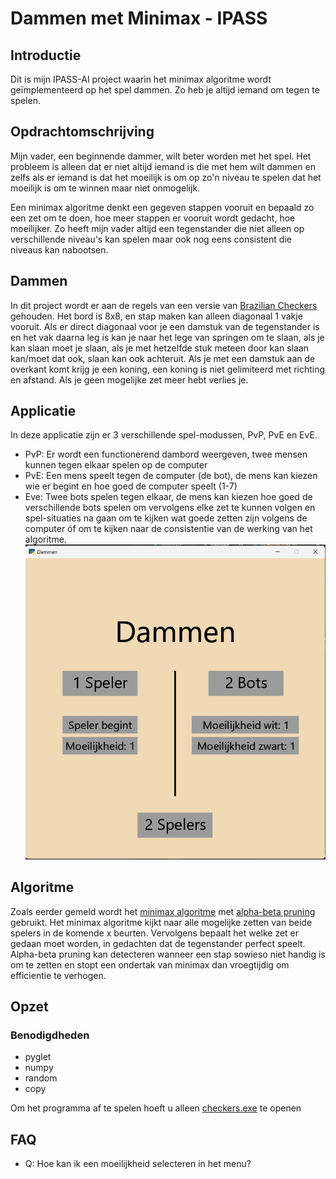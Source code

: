 # Dammen met Minimax - IPASS

## Introductie
Dit is mijn IPASS-AI project waarin het minimax algoritme wordt geïmplementeerd op het spel dammen. Zo heb je altijd iemand om tegen te spelen.

## Opdrachtomschrijving
Mijn vader, een beginnende dammer, wilt beter worden met het spel.
Het probleem is alleen dat er niet altijd iemand is die met hem wilt dammen
en zelfs als er iemand is dat het moeilijk is om op zo'n niveau te spelen dat het 
moeilijk is om te winnen maar niet onmogelijk.

Een minimax algoritme denkt een gegeven stappen vooruit en bepaald zo een zet
om te doen, hoe meer stappen er vooruit wordt gedacht, hoe moeilijker.
Zo heeft mijn vader altijd een tegenstander die niet alleen op verschillende niveau's
kan spelen maar ook nog eens consistent die niveaus kan nabootsen.

## Dammen
In dit project wordt er aan de regels van een versie van [Brazilian Checkers](https://en.wikipedia.org/wiki/Brazilian_draughts) gehouden. Het bord is 8x8, en stap maken kan alleen diagonaal 1 vakje vooruit. Als er direct diagonaal voor je een damstuk van de tegenstander is en het vak daarna leg is kan je naar het lege van springen om te slaan, als je kan slaan moet je slaan, als je met hetzelfde stuk meteen door kan slaan kan/moet dat ook, slaan kan ook achteruit. Als je met een damstuk aan de overkant komt krijg je een koning, een koning is niet gelimiteerd met richting en afstand. Als je geen mogelijke zet meer hebt verlies je.

## Applicatie
In deze applicatie zijn er 3 verschillende spel-modussen, PvP, PvE en EvE.
* PvP: Er wordt een functionerend dambord weergeven, twee mensen kunnen tegen elkaar spelen op de computer
* PvE: Een mens speelt tegen de computer (de bot), de mens kan kiezen wie er begint en hoe goed de computer speelt (1-7)
* Eve: Twee bots spelen tegen elkaar, de mens kan kiezen hoe goed de verschillende bots spelen om vervolgens elke zet te kunnen volgen en spel-situaties na gaan om te kijken wat goede zetten zijn volgens de computer óf om te kijken naar de consistentie van de werking van het algoritme.
![menu_layout](assets/menu.png)

## Algoritme
Zoals eerder gemeld wordt het [minimax algoritme](http://users.encs.concordia.ca/~kharma/coen352/Project/Minimax-notes.pdf) met [alpha-beta pruning](https://www.geeksforgeeks.org/minimax-algorithm-in-game-theory-set-4-alpha-beta-pruning/) gebruikt. Het minimax algoritme kijkt naar alle mogelijke zetten van beide spelers in de komende x beurten. Vervolgens bepaalt het welke zet er gedaan moet worden, in gedachten dat de tegenstander perfect speelt. Alpha-beta pruning kan detecteren wanneer een stap sowieso niet handig is om te zetten en stopt een ondertak van minimax dan vroegtijdig om efficientie te verhogen.

## Opzet
### Benodigdheden
* pyglet
* numpy
* random
* copy

Om het programma af te spelen hoeft u alleen [checkers.exe](checkers.exe) te openen

## FAQ
* Q: Hoe kan ik een moeilijkheid selecteren in het menu?